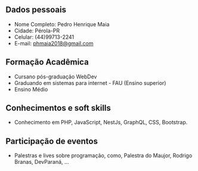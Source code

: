 ## Dados pessoais
- Nome Completo: Pedro Henrique Maia
- Cidade: Pérola-PR
- Celular: (44)99713-2241
- E-mail: phmaia2018@gmail.com

## Formação Acadêmica
- Cursano pós-graduação WebDev 
- Graduando em sistemas para internet - FAU (Ensino superior) 
- Ensino Médio

## Conhecimentos e soft skills
- Conhecimento em PHP, JavaScript, NestJs, GraphQL, CSS, Bootstrap.

## Participação de eventos
- Palestras e lives sobre programação, como, Palestra do Maujor, Rodrigo Branas, DevParaná, ... 
